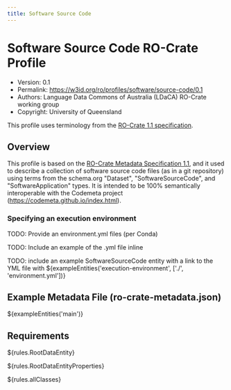 ```yaml
---
title: Software Source Code
---
```



# Software Source Code RO-Crate Profile

* Version: 0.1
* Permalink: <https://w3id.org/ro/profiles/software/source-code/0.1>
* Authors: Language Data Commons of Australia (LDaCA) RO-Crate working group
* Copyright: University of Queensland

This profile uses terminology from the [RO-Crate 1.1 specification](https://w3id.org/ro/crate/1.1).


## Overview

This profile is based on the [RO-Crate Metadata Specification 1.1](https://www.researchobject.org/ro-crate/1.1/), and
it used to describe a collection of software source code files (as in a git repository) using terms from the 
schema.org "Dataset", "SoftwareSourceCode", and "SoftwareApplication" types.
It is intended to be 100% semantically interoperable with the Codemeta project (https://codemeta.github.io/index.html).



### Specifying an execution environment

TODO: Provide an environment.yml files (per Conda) 

TODO: Include an example of the .yml file inline

TODO: include an example SoftwareSourceCode entity with a link to the YML file with ${exampleEntities('execution-environment', ['./', 'environment.yml'])}


## Example Metadata File (ro-crate-metadata.json) 

${exampleEntities('main')}


## Requirements 

${rules.RootDataEntity}

${rules.RootDataEntityProperties}

${rules.allClasses}


